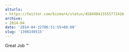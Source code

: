 ```yaml
---
alturls:
- https://twitter.com/bismark/status/458498415555772416
archive:
- 2014-04
date: '2014-04-22T06:51:55+00:00'
slug: '1398149515'
---
```


Great Job ™

